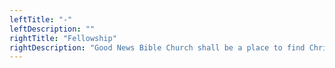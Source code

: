 ```yaml
---
leftTitle: "-"
leftDescription: ""
rightTitle: "Fellowship"
rightDescription: "Good News Bible Church shall be a place to find Christian fellowship and Christian support."
---
```

